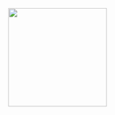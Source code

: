 <div align="center"> 
    <img width=200px height=200px src="https://img.icons8.com/nolan/64/web.png"/>
</div>